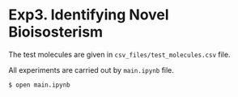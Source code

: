 # Exp3. Identifying Novel Bioisosterism

The test molecules are given in `csv_files/test_molecules.csv` file. 

All experiments are carried out by `main.ipynb` file.
```bash
$ open main.ipynb
```
